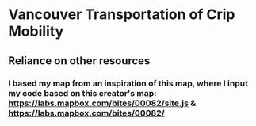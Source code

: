 # Vancouver Transportation of Crip Mobility
## Reliance on other resources
### I based my map from an inspiration of this map, where I input my code based on this creator's map: https://labs.mapbox.com/bites/00082/site.js & https://labs.mapbox.com/bites/00082/
